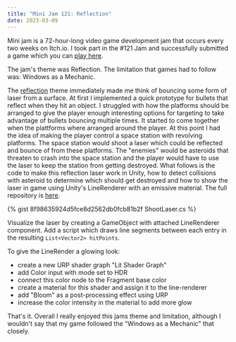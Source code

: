 ```yaml
---
title: "Mini Jam 121: Reflection"
date: 2023-03-09
---
```


Mini jam is a 72-hour-long video game development jam that occurs every two weeks on Itch.io. I took part in the #121 Jam and successfully submitted a game which you can [play here](https://smallmiracles.itch.io/asteroid-storm). 

The jam's theme was Reflection. The limitation that games had to follow was: Windows as a Mechanic.

The [reflection](https://commons.wikimedia.org/wiki/File:F%C3%A9nyvisszaver%C5%91d%C3%A9s.jpg#/media/File:Fényvisszaverődés.jpg) theme immediately made me think of bouncing some form of laser from a surface. At first I implemented a quick prototype for bullets that reflect when they hit an object. I struggled with how the platforms should be arranged to give the player enough interesting options for targeting to take advantage of bullets bouncing multiple times. It started to come together when the plattforms where arranged around the player. At this point I had the idea of making the player control a space station with revolving platforms. The space station would shoot a laser which could be reflected and bounce of from these platforms. The "enemies" would be asteroids that threaten to crash into the space station and the player would have to use the laser to keep the station from getting destroyed. What follows is the code to make this reflection laser work in Unity, how to detect collisions with asteroid to determine which should get destroyed and how to show the laser in game using Unity's LineRenderer with an emissive material. The full repository is [here](https://github.com/Small-Miracles/asteroid-storm).

{% gist 8f98635924d5fce8d2562db0fcb81b2f ShootLaser.cs %}

Visualize the laser by creating a GameObject with attached LineRenderer component. Add a script which draws line segments between each entry in the resulting `List<Vector2> hitPoints`. 

To give the LineRender a glowing look:
* create a new URP shader graph "Lit Shader Graph"
* add Color input with mode set to HDR
* connect this color node to the Fragment base color
* create a material for this shader and assign it to the line-renderer
* add "Bloom" as a post-processing effect using URP
* increase the color intensity in the material to add more glow

That's it. Overall I really enjoyed this jams theme and limitation, although I wouldn't say that my game followed the "Windows as a Mechanic" that closely.

